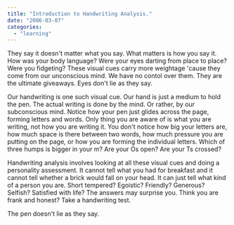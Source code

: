 ```yaml
---
title: "Introduction to Handwriting Analysis."
date: "2006-03-07"
categories: 
  - "learning"
---
```


They say it doesn't matter what you say. What matters is how you say it. How was your body language? Were your eyes darting from place to place? Were you fidgeting? These visual cues carry more weightage 'cause they come from our unconscious mind. We have no contol over them. They are the ultimate giveaways. Eyes don't lie as they say.

Our handwriting is one such visual cue. Our hand is just a medium to hold the pen. The actual writing is done by the mind. Or rather, by our subconscious mind. Notice how your pen just glides across the page, forming letters and words. Only thing you are aware of is what you are writing, not how you are writing it. You don't notice how big your letters are, how much space is there between two words, how much pressure you are putting on the page, or how you are forming the individual letters. Which of three humps is bigger in your m? Are your Os open? Are your Ts crossed?

Handwriting analysis involves looking at all these visual cues and doing a personality assessment. It cannot tell what you had for breakfast and it cannot tell whether a brick would fall on your head. It can just tell what kind of a person you are. Short tempered? Egoistic? Friendly? Generous? Selfish? Satisfied with life? The answers may surprise you. Think you are frank and honest? Take a handwriting test.

The pen doesn't lie as they say.
